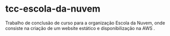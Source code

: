 # tcc-escola-da-nuvem
Trabalho de conclusão de curso para a organização Escola da Nuvem, onde consiste na criação de um website estático e disponibilização na AWS .
